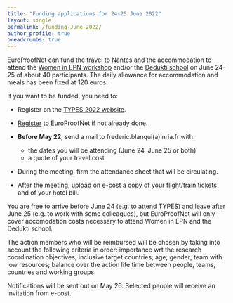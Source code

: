 ```yaml
---
title: "Funding applications for 24-25 June 2022"
layout: single
permalink: /funding-June-2022/
author_profile: true
breadcrumbs: true
---
```


EuroProofNet can fund the travel to Nantes and the accommodation to
attend the [Women in EPN workshop](../women-epn-2022) and/or the
[Dedukti school](../dedukti-school-2022) on June 24-25 of about 40
participants. The daily allowance for accommodation and meals has been
fixed at 120 euros.

If you want to be funded, you need to:

- Register on the [TYPES 2022 website](https://types22.inria.fr/).

- [Register](https://e-services.cost.eu/action/CA20111/working-groups/apply) to EuroProofNet if not already done.

- **Before May 22**, send a mail to frederic.blanqui(a)inria.fr with
  * the dates you will be attending (June 24, June 25 or both)
  * a quote of your travel cost

- During the meeting, firm the attendance sheet that will be circulating.

- After the meeting, upload on e-cost a copy of your flight/train
  tickets and of your hotel bill.

You are free to arrive before June 24 (e.g. to attend TYPES) and leave
after June 25 (e.g. to work with some colleagues), but EuroProofNet
will only cover accomodation costs necessary to attend Women in EPN
and the Dedukti school.

The action members who will be reimbursed will be chosen by taking
into account the following criteria in order: importance wrt the
research coordination objectives; inclusive target countries; age;
gender; team with low resources; balance over the action life time
between people, teams, countries and working groups.

Notifications will be sent out on May 26. Selected people will receive
an invitation from e-cost.
